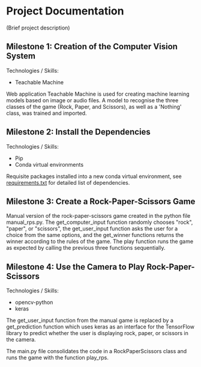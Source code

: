 # Project Documentation

(Brief project description)

## Milestone 1: Creation of the Computer Vision System
Technologies / Skills:
- Teachable Machine

Web application Teachable Machine is used for creating machine learning models based on image or audio files. A model to recognise the three classes of the game (Rock, Paper, and Scissors), as well as a 'Nothing' class, was trained and imported.

## Milestone 2: Install the Dependencies
Technologies / Skills:
- Pip
- Conda virtual environments

Requisite packages installed into a new conda virtual environment, see [requirements.txt](https://github.com/tuttonluke/Computer_Vision_Rock_Paper_Scissors/blob/main/requirements.txt) for
detailed list of dependencies.

## Milestone 3: Create a Rock-Paper-Scissors Game
 
 Manual version of the rock-paper-scissors game created in the python file manual_rps.py. The get_computer_input function randomly chooses "rock", "paper", or "scissors", the get_user_input function asks the user for a choice from the same options, and the get_winner functions returns the winner according to the rules of the game. The play function runs the game as expected by calling the previous three functions sequentially.

 ## Milestone 4: Use the Camera to Play Rock-Paper-Scissors
 Technologies / Skills:
 - opencv-python
 - keras

 The get_user_input function from the manual game is replaced by a get_prediction function which uses keras as an interface for the TensorFlow library to predict whether the user is displaying rock, paper, or scissors in the camera.

 The main.py file consolidates the code in a RockPaperScissors class and runs the game with the function play_rps.

